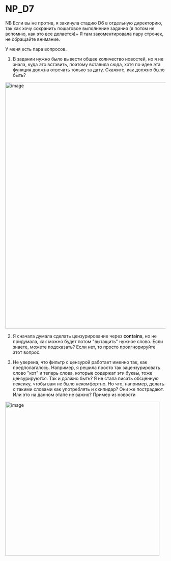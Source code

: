 # NP_D7
NB Если вы не против, я закинула стадию D6 в отдельную директорию, так как хочу сохранить пошаговое выполнение задания (я потом не вспомню, как это все делается)+ Я там закоментировала пару строчек, не обращайте внимание.


У меня есть пара вопросов. 

1. В задании нужно было вывести общее количество новостей, но я не знала, куда это вставить, поэтому вставила сюда, хотя по идее эта функция должна отвечать только за дату. Скажите, как должно было быть?

<img width="775" alt="image" src="https://user-images.githubusercontent.com/115484055/216842194-9d8fd277-3450-4419-afcf-d03146227a7a.png">

2. Я сначала думала сделать цензурирование через __contains__, но не придумала, как можно будет потом "вытащить" нужное слово. Если знаете, можете подсказать? Если нет, то просто проигнорируйте этот вопрос.

3. Не уверена, что фильтр с цензурой работает именно так, как предполагалось. Например, я решила просто так зацензурировать слово "кот" и теперь слова, которые содержат эти буквы, тоже цензурируются. Так и должно быть? Я не стала писать обсценную лексику, чтобы вам не было некомфортно. Но что, например, делать с такими словами как употреблять и скипидар? Они же пострадают. Или это на данном этапе не важно?
Пример из новости
<img width="484" alt="image" src="https://user-images.githubusercontent.com/115484055/216842342-fe209194-287b-46d4-898f-e3b077b07e53.png">


